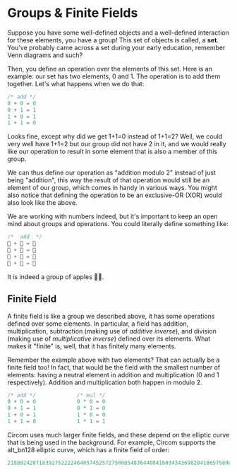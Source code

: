 # Groups & Finite Fields

Suppose you have some well-defined objects and a well-defined interaction for these elements, you have a group! This set of objects is called, a **set**. You've probably came across a set during your early education, remember Venn diagrams and such?

Then, you define an operation over the elements of this set. Here is an example: our set has two elements, 0 and 1. The operation is to add them together. Let's what happens when we do that:

```c
/* add */
0 + 0 = 0
0 + 1 = 1
1 + 0 = 1
1 + 1 = 0
```

Looks fine, except why did we get 1+1=0 instead of 1+1=2? Well, we could very well have 1+1=2 but our group did not have 2 in it, and we would really like our operation to result in some element that is also a member of this group.

We can thus define our operation as "addition modulo 2" instead of just being "addition", this way the result of that operation would still be an element of our group, which comes in handy in various ways. You might also notice that defining the operation to be an exclusive-OR (XOR) would also look like the above.

We are working with numbers indeed, but it's important to keep an open mind about groups and operations. You could literally define something like:

```c
/*  add  */
🍏 + 🍏 = 🍏
🍏 + 🍎 = 🍎
🍎 + 🍏 = 🍎
🍎 + 🍎 = 🍏
```

It is indeed a group of apples 🍏🍎.

## Finite Field

A finite field is like a group we described above, it has some operations defined over some elements. In particular, a field has addition, multiplication, subtraction (making use of _additive inverse_), and division (making use of _multiplicative inverse_) defined over its elements. What makes it "finite" is, well, that it has finitely many elements.

Remember the example above with two elements? That can actually be a finite field too! In fact, that would be the field with the smallest number of elements: having a neutral element in addition and multiplication (0 and 1 respectively). Addition and multiplication both happen in modulo 2.

```c
/* add */             /* mul */
0 + 0 = 0             0 * 0 = 0
0 + 1 = 1             0 * 1 = 0
1 + 0 = 1             1 * 0 = 0
1 + 1 = 0             1 * 1 = 1
```

Circom uses much larger finite fields, and these depend on the elliptic curve that is being used in the background. For example, Circom supports the alt_bn128 elliptic curve, which has a finite field of order:

```c
21888242871839275222246405745257275088548364400416034343698204186575808495617
```
